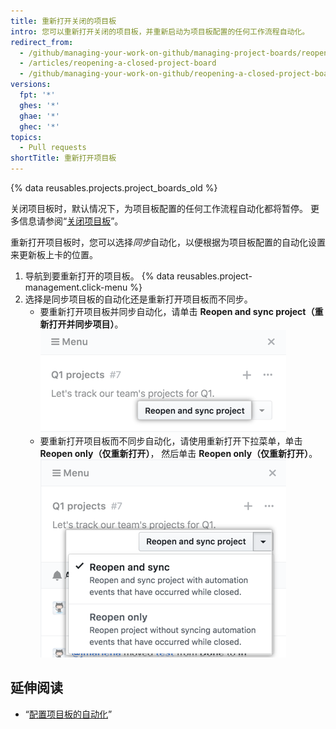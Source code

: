```yaml
---
title: 重新打开关闭的项目板
intro: 您可以重新打开关闭的项目板，并重新启动为项目板配置的任何工作流程自动化。
redirect_from:
  - /github/managing-your-work-on-github/managing-project-boards/reopening-a-closed-project-board
  - /articles/reopening-a-closed-project-board
  - /github/managing-your-work-on-github/reopening-a-closed-project-board
versions:
  fpt: '*'
  ghes: '*'
  ghae: '*'
  ghec: '*'
topics:
  - Pull requests
shortTitle: 重新打开项目板
---
```


{% data reusables.projects.project_boards_old %}

关闭项目板时，默认情况下，为项目板配置的任何工作流程自动化都将暂停。 更多信息请参阅“[关闭项目板](/articles/closing-a-project-board)”。

重新打开项目板时，您可以选择*同步*自动化，以便根据为项目板配置的自动化设置来更新板上卡的位置。

1. 导航到要重新打开的项目板。
{% data reusables.project-management.click-menu %}
3. 选择是同步项目板的自动化还是重新打开项目板而不同步。
    - 要重新打开项目板并同步自动化，请单击 **Reopen and sync project（重新打开并同步项目）**。 ![选择“重新打开并重新同步项目”按钮](/assets/images/help/projects/reopen-and-sync-project.png)
    - 要重新打开项目板而不同步自动化，请使用重新打开下拉菜单，单击 **Reopen only（仅重新打开）**， 然后单击 **Reopen only（仅重新打开）**。 ![重新打开关闭的项目板下拉菜单](/assets/images/help/projects/reopen-closed-project-board-drop-down-menu.png)

## 延伸阅读

- “[配置项目板的自动化](/articles/configuring-automation-for-project-boards)”

